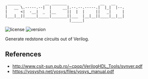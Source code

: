 ```
 ______           __ _______               __   __
|   __ \.-----.--|  |     __|.--.--.-----.|  |_|  |--.
|      <|  -__|  _  |__     ||  |  |     ||   _|     |
|___|__||_____|_____|_______||___  |__|__||____|__|__|
                             |_____|
```
![license](https://img.shields.io/badge/License-Apache_2.0-blue.svg)
![version](https://img.shields.io/badge/Version-0.0.1-darkred.svg)

Generate redstone circuits out of Verilog.

## References
* http://www.csit-sun.pub.ro/~cpop/VerilogHDL_Tools/synver.pdf
* https://yosyshq.net/yosys/files/yosys_manual.pdf
